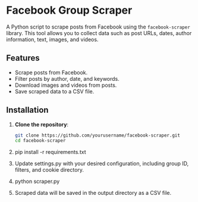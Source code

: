 # Facebook Group Scraper

A Python script to scrape posts from Facebook using the `facebook-scraper` library. This tool allows you to collect data such as post URLs, dates, author information, text, images, and videos.

## Features

- Scrape posts from Facebook.
- Filter posts by author, date, and keywords.
- Download images and videos from posts.
- Save scraped data to a CSV file.

## Installation

1. **Clone the repository**:
   ```sh
   git clone https://github.com/yourusername/facebook-scraper.git
   cd facebook-scraper

2. pip install -r requirements.txt

3. Update settings.py with your desired configuration, including group ID, filters, and cookie directory.

4. python scraper.py

5. Scraped data will be saved in the output directory as a CSV file.

